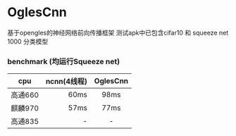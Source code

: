 # OglesCnn
基于opengles的神经网络前向传播框架
测试apk中已包含cifar10 和 squeeze net 1000 分类模型
### benchmark (均运行Squeeze net)
| cpu        | ncnn(4线程)   |  OglesCnn  |
| --------   | -----:  | :----:  |
| 高通660     | 60ms |   98ms     |
| 麒麟970        |  57ms   |   77ms   |
| 高通835       |   - |  -  |  
